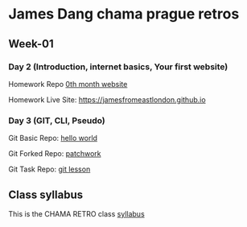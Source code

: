 # James Dang chama prague retros

## Week-01
### Day 2 (Introduction, internet basics, Your first website)
Homework Repo [0th month website](https://github.com/jamesfromeastlondon/jamesfromeastlondon.github.io) 

Homework Live Site: https://jamesfromeastlondon.github.io 

### Day 3 (GIT, CLI, Pseudo)
Git Basic Repo: [hello world](https://github.com/jamesfromeastlondon/hello-world)

Git Forked Repo: [patchwork](https://github.com/jamesfromeastlondon/patchwork)

Git Task Repo: [git lesson](https://github.com/jamesfromeastlondon/git-lesson-repository)

## Class syllabus
This is the CHAMA RETRO class [syllabus](https://github.com/green-fox-academy/chama-retros-syllabus)
